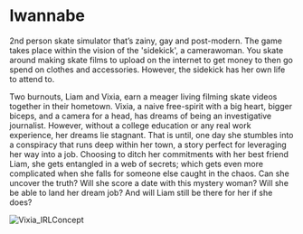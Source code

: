 # Iwannabe
  2nd person skate simulator that’s zainy, gay and post-modern. The game takes place within the vision of the 'sidekick', a camerawoman. You skate around making skate films to upload on the internet to get money to then go spend on clothes and accessories. However, the sidekick has her own life to attend to.

  Two burnouts, Liam and Vixia, earn a meager living filming skate videos together in their hometown. Vixia, a naive free-spirit with a big heart, bigger biceps, and a camera for a head, has dreams of being an investigative journalist. However, without a college education or any real work experience, her dreams lie stagnant. That is until, one day she stumbles into a conspiracy that runs deep within her town, a story perfect for leveraging her way into a job. Choosing to ditch her commitments with her best friend Liam, she gets entangled in a web of secrets; which gets even more complicated when she falls for someone else caught in the chaos. Can she uncover the truth? Will she score a date with this mystery woman? Will she be able to land her dream job? And will Liam still be there for her if she does?

![Vixia_IRLConcept](https://user-images.githubusercontent.com/41346186/178960168-30af0098-eb14-43f8-a737-d768179c1ce3.jpg)
